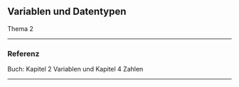 ## Variablen und Datentypen

Thema 2

---

### Referenz

Buch: Kapitel 2 Variablen und Kapitel 4 Zahlen

---

